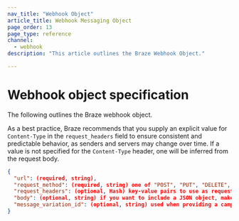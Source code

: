 ```yaml
---
nav_title: "Webhook Object"
article_title: Webhook Messaging Object
page_order: 13
page_type: reference
channel: 
  - webhook
description: "This article outlines the Braze Webhook Object."

---
```


# Webhook object specification

The following outlines the Braze webhook object. 

As a best practice, Braze recommends that you supply an explicit value for `Content-Type` in the `request_headers` field to ensure consistent and predictable behavior, as senders and servers may change over time. If a value is not specified for the `Content-Type` header, one will be inferred from the request body.

```json
{
  "url": (required, string),
  "request_method": (required, string) one of "POST", "PUT", "DELETE", or "GET",
  "request_headers": (optional, Hash) key-value pairs to use as request headers,
  "body": (optional, string) if you want to include a JSON object, make sure to escape quotes and backslashes,
  "message_variation_id": (optional, string) used when providing a campaign_id to specify which message variation this message should be tracked under
}
```

